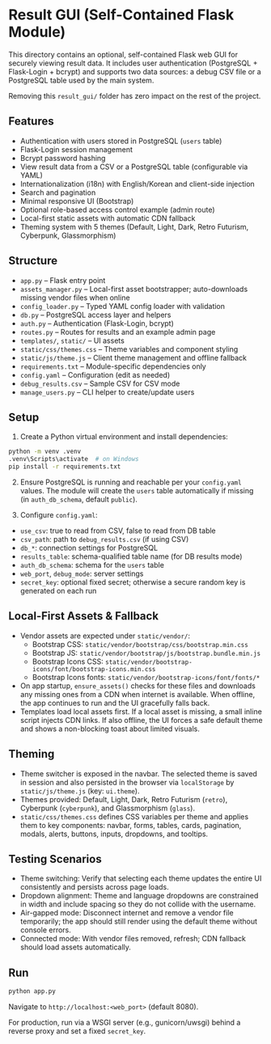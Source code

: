 # Result GUI (Self-Contained Flask Module)

This directory contains an optional, self-contained Flask web GUI for securely viewing result data. It includes user authentication (PostgreSQL + Flask-Login + bcrypt) and supports two data sources: a debug CSV file or a PostgreSQL table used by the main system.

Removing this `result_gui/` folder has zero impact on the rest of the project.

## Features
- Authentication with users stored in PostgreSQL (`users` table)
- Flask-Login session management
- Bcrypt password hashing
- View result data from a CSV or a PostgreSQL table (configurable via YAML)
- Internationalization (i18n) with English/Korean and client-side injection
- Search and pagination
- Minimal responsive UI (Bootstrap)
- Optional role-based access control example (admin route)
- Local-first static assets with automatic CDN fallback
- Theming system with 5 themes (Default, Light, Dark, Retro Futurism, Cyberpunk, Glassmorphism)

## Structure
- `app.py` – Flask entry point
- `assets_manager.py` – Local-first asset bootstrapper; auto-downloads missing vendor files when online
- `config_loader.py` – Typed YAML config loader with validation
- `db.py` – PostgreSQL access layer and helpers
- `auth.py` – Authentication (Flask-Login, bcrypt)
- `routes.py` – Routes for results and an example admin page
- `templates/`, `static/` – UI assets
- `static/css/themes.css` – Theme variables and component styling
- `static/js/theme.js` – Client theme management and offline fallback
- `requirements.txt` – Module-specific dependencies only
- `config.yaml` – Configuration (edit as needed)
- `debug_results.csv` – Sample CSV for CSV mode
- `manage_users.py` – CLI helper to create/update users

## Setup

1. Create a Python virtual environment and install dependencies:

```bash
python -m venv .venv
.venv\Scripts\activate  # on Windows
pip install -r requirements.txt
```

2. Ensure PostgreSQL is running and reachable per your `config.yaml` values. The module will create the `users` table automatically if missing (in `auth_db_schema`, default `public`).

3. Configure `config.yaml`:
- `use_csv`: true to read from CSV, false to read from DB table
- `csv_path`: path to `debug_results.csv` (if using CSV)
- `db_*`: connection settings for PostgreSQL
- `results_table`: schema-qualified table name (for DB results mode)
- `auth_db_schema`: schema for the `users` table
- `web_port`, `debug_mode`: server settings
- `secret_key`: optional fixed secret; otherwise a secure random key is generated on each run

## Local-First Assets & Fallback

- Vendor assets are expected under `static/vendor/`:
  - Bootstrap CSS: `static/vendor/bootstrap/css/bootstrap.min.css`
  - Bootstrap JS: `static/vendor/bootstrap/js/bootstrap.bundle.min.js`
  - Bootstrap Icons CSS: `static/vendor/bootstrap-icons/font/bootstrap-icons.min.css`
  - Bootstrap Icons fonts: `static/vendor/bootstrap-icons/font/fonts/*`
- On app startup, `ensure_assets()` checks for these files and downloads any missing ones from a CDN when internet is available. When offline, the app continues to run and the UI gracefully falls back.
- Templates load local assets first. If a local asset is missing, a small inline script injects CDN links. If also offline, the UI forces a safe default theme and shows a non-blocking toast about limited visuals.

## Theming

- Theme switcher is exposed in the navbar. The selected theme is saved in session and also persisted in the browser via `localStorage` by `static/js/theme.js` (key: `ui.theme`).
- Themes provided: Default, Light, Dark, Retro Futurism (`retro`), Cyberpunk (`cyberpunk`), and Glassmorphism (`glass`).
- `static/css/themes.css` defines CSS variables per theme and applies them to key components: navbar, forms, tables, cards, pagination, modals, alerts, buttons, inputs, dropdowns, and tooltips.

## Testing Scenarios

- Theme switching: Verify that selecting each theme updates the entire UI consistently and persists across page loads.
- Dropdown alignment: Theme and language dropdowns are constrained in width and include spacing so they do not collide with the username.
- Air-gapped mode: Disconnect internet and remove a vendor file temporarily; the app should still render using the default theme without console errors.
- Connected mode: With vendor files removed, refresh; CDN fallback should load assets automatically.

## Run

```bash
python app.py
```

Navigate to `http://localhost:<web_port>` (default 8080).

For production, run via a WSGI server (e.g., gunicorn/uwsgi) behind a reverse proxy and set a fixed `secret_key`.
